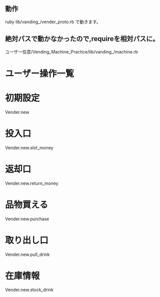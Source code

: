 ## 動作
ruby lib/vanding_/vender_proto.rb
で動きます。
## 絶対パスで動かなかったので,requireを相対パスに。
 ユーザー任意/Vending_Machine_Practice/lib/vanding_/machine.rb
# ユーザー操作一覧
# 初期設定
Vender.new
# 投入口
Vender.new.slot_money
# 返却口
Vender.new.return_money
# 品物買える
Vender.new.purchase
# 取り出し口
Vender.new.pull_drink
# 在庫情報
Vender.new.stock_drink
